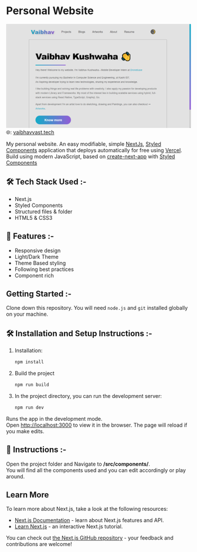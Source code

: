 # Personal Website

![](/public/portfolio-preview.png)
🌐: [vaibhavvast.tech](www.vaibhavvast.tech)

My personal website. An easy modifiable, simple [NextJs](https://nextjs.org/), [Styled Components](https://styled-components.com/) application that deploys automatically for free using [Vercel](https://vercel.com/).
<br />
Build using modern JavaScript, based on [create-next-app](https://nextjs.org/docs/api-reference/create-next-app) with [Styled Components](https://styled-components.com/)

## 🛠 Tech Stack Used :-

- Next.js
- Styled Components
- Structured files & folder
- HTML5 & CSS3

## 🔖 Features :-

- Responsive design
- Light/Dark Theme
- Theme Based styling
- Following best practices
- Component rich

## Getting Started :-

Clone down this repository. You will need `node.js` and `git` installed globally on your machine.

## 🛠 Installation and Setup Instructions :-

1. Installation:

   ```bash
   npm install
   ```

2. Build the project
   ```bash
   npm run build
   ```
3. In the project directory, you can run the development server:
   ```bash
   npm run dev
   ```

Runs the app in the development mode.\
Open [http://localhost:3000](http://localhost:3000) to view it in the browser.
The page will reload if you make edits.

## 📃 Instructions :-

Open the project folder and Navigate to **/src/components/**.
<br />
You will find all the components used and you can edit accordingly or play around.

## Learn More

To learn more about Next.js, take a look at the following resources:

- [Next.js Documentation](https://nextjs.org/docs) - learn about Next.js features and API.
- [Learn Next.js](https://nextjs.org/learn) - an interactive Next.js tutorial.

You can check out [the Next.js GitHub repository](https://github.com/vercel/next.js/) - your feedback and contributions are welcome!
